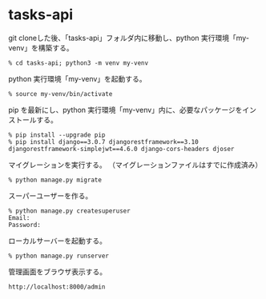 # tasks-api

git cloneした後、「tasks-api」フォルダ内に移動し、python 実行環境「my-venv」を構築する。

```
% cd tasks-api; python3 -m venv my-venv
```

python 実行環境「my-venv」を起動する。

```
% source my-venv/bin/activate
```

pip を最新にし、python 実行環境「my-venv」内に、必要なパッケージをインストールする。

```
% pip install --upgrade pip
% pip install django==3.0.7 djangorestframework==3.10 djangorestframework-simplejwt==4.6.0 django-cors-headers djoser
```

マイグレーションを実行する。
（マイグレーションファイルはすでに作成済み）

```
% python manage.py migrate
```

スーパーユーザーを作る。

```
% python manage.py createsuperuser
Email:
Password:
```

ローカルサーバーを起動する。

```
% python manage.py runserver
```

管理画面をブラウザ表示する。

```
http://localhost:8000/admin
```